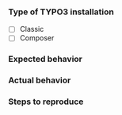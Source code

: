 ### Type of TYPO3 installation 

- [ ] Classic
- [ ] Composer

### Expected behavior

### Actual behavior

### Steps to reproduce
